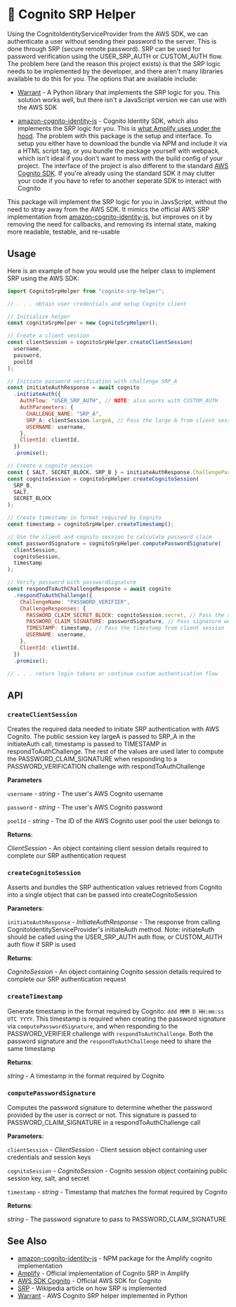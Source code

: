 # 🔐 Cognito SRP Helper

Using the CognitoIdentityServiceProvider from the AWS SDK, we can authenticate a user without sending their password to the server. This is done through SRP (secure remote password). SRP can be used for password verification using the USER_SRP_AUTH or CUSTOM_AUTH flow. The problem here (and the reason this project exists) is that the SRP logic needs to be implemented by the developer, and there aren't many libraries available to do this for you. The options that are available include:

- [Warrant](https://github.com/capless/warrant) - A Python library that implements the SRP logic for you. This solution works well, but there isn't a JavaScript version we can use with the AWS SDK

- [amazon-cognito-identity-js](https://www.npmjs.com/package/amazon-cognito-identity-js) - Cognito Identity SDK, which also implements the SRP logic for you. This is [what Amplify uses under the hood](https://github.com/aws-amplify/amplify-js/tree/main/packages/amazon-cognito-identity-js). The problem with this package is the setup and interface. To setup you either have to download the bundle via NPM and include it via a HTML script tag, or you bundle the package yourself with webpack, which isn't ideal if you don't want to mess with the build config of your project. The interface of the project is also different to the standard [AWS Cognito SDK](https://docs.aws.amazon.com/cognito-user-identity-pools/latest/APIReference/API_Operations.html). If you're already using the standard SDK it may clutter your code if you have to refer to another seperate SDK to interact with Cognito

This package will implement the SRP logic for you in JavsScript, without the need to stray away from the AWS SDK. It mimics the official AWS SRP implementation from [amazon-cognito-identity-js](https://www.npmjs.com/package/amazon-cognito-identity-js), but improves on it by removing the need for callbacks, and removing its internal state, making more readable, testable, and re-usable

## Usage

Here is an example of how you would use the helper class to implement SRP using the AWS SDK:

```js
import CognitoSrpHelper from "cognito-srp-helper";

// . . . obtain user credentials and setup Cognito client

// Initialise helper
const cognitoSrpHelper = new CognitoSrpHelper();

// Create a client session
const clientSession = cognitoSrpHelper.createClientSession(
  username,
  password,
  poolId
);

// Initiate password verification with challenge SRP_A
const initiateAuthResponse = await cognito
  .initiateAuth({
    AuthFlow: "USER_SRP_AUTH", // NOTE: also works with CUSTOM_AUTH
    AuthParameters: {
      CHALLENGE_NAME: "SRP_A",
      SRP_A: clientSession.largeA, // Pass the large A from client session
      USERNAME: username,
    },
    ClientId: clientId,
  })
  .promise();

// Create a cognito session
const { SALT, SECRET_BLOCK, SRP_B } = initiateAuthResponse.ChallengeParameters;
const cognitoSession = cognitoSrpHelper.createCognitoSession(
  SRP_B,
  SALT,
  SECRET_BLOCK
);

// Create timestamp in format required by Cognito
const timestamp = cognitoSrpHelper.createTimestamp();

// Use the client and cognito session to calculate password claim
const passwordSignature = cognitoSrpHelper.computePasswordSignature(
  clientSession,
  cognitoSession,
  timestamp
);

// Verify password with passwordSignature
const respondToAuthChallengeResponse = await cognito
  .respondToAuthChallenge({
    ChallengeName: "PASSWORD_VERIFIER",
    ChallengeResponses: {
      PASSWORD_CLAIM_SECRET_BLOCK: cognitoSession.secret, // Pass the secret from cogntio session
      PASSWORD_CLAIM_SIGNATURE: passwordSignature, // Pass signature we calculated before
      TIMESTAMP: timestamp, // Pass the timestamp from client session
      USERNAME: username,
    },
    ClientId: clientId,
  })
  .promise();

// . . . return login tokens or continue custom authentication flow
```

## API

### `createClientSession`

Creates the required data needed to initiate SRP authentication with AWS Cognito. The public session key largeA is passed to SRP_A in the initiateAuth call, timestamp is passed to TIMESTAMP in respondToAuthChallenge. The rest of the values are used later to compute the PASSWORD_CLAIM_SIGNATURE when responding to a PASSWORD_VERIFICATION challenge with respondToAuthChallenge

**Parameters**

`username` - _string_ - The user's AWS Cognito username

`password` - _string_ - The user's AWS Cognito password

`poolId` - _string_ - The ID of the AWS Cognito user pool the user belongs to

**Returns**:

_ClientSession_ - An object containing client session details required to complete our SRP authentication request

### `createCognitoSession`

Asserts and bundles the SRP authentication values retrieved from Cognito into a single object that can be passed into createCognitoSession

**Parameters**:

`initiateAuthResponse` - _InitiateAuthResponse_ - The response from calling CognitoIdentityServiceProvider's initiateAuth method. Note: initiateAuth should be called using the USER_SRP_AUTH auth flow, or CUSTOM_AUTH auth flow if SRP is used

**Returns**:

_CognitoSession_ - An object containing Cognito session details required to complete our SRP authentication request

### `createTimestamp`

Generate timestamp in the format required by Cognito: `ddd MMM D HH:mm:ss UTC YYYY`. This timestamp is required when creating the password signature via `computePasswordSignature`, and when responding to the PASSWORD_VERIFIER challenge with `respondToAuthChallenge`. Both the password signature and the `respondToAuthChallenge` need to share the same timestamp

**Returns**:

_string_ - A timestamp in the format required by Cognito

### `computePasswordSignature`

Computes the password signature to determine whether the password provided by the user is correct or not. This signature is passed to PASSWORD_CLAIM_SIGNATURE in a respondToAuthChallenge call

**Parameters**:

`clientSession` - _ClientSession_ - Client session object containing user credentials and session keys

`cognitoSession` - _CognitoSession_ - Cognito session object containing public session key, salt, and secret

`timestamp` - _string_ - Timestamp that matches the format required by Cognito

**Returns**:

_string_ - The password signature to pass to PASSWORD_CLAIM_SIGNATURE

## See Also

- [amazon-cognito-identity-js](https://www.npmjs.com/package/amazon-cognito-identity-js) - NPM package for the Amplify cognito implementation
- [Amplify](https://github.com/aws-amplify/amplify-js) - Official implementation of Cognito SRP in Amplify
- [AWS SDK Cognito](https://docs.aws.amazon.com/cognito-user-identity-pools/latest/APIReference/API_Operations.html) - Official AWS SDK for Cognito
- [SRP](https://en.wikipedia.org/wiki/Secure_Remote_Password_protocol) - Wikipedia article on how SRP is implemented
- [Warrant](https://github.com/capless/warrant) - AWS Cognito SRP helper implemented in Python
